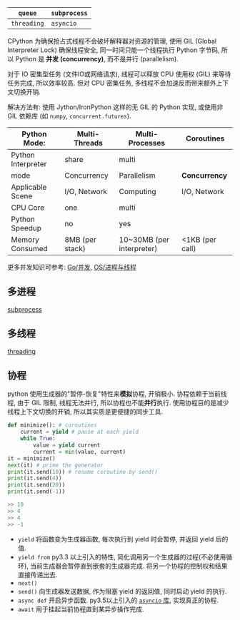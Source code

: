 | `queue`     | `subprocess` |
| ----------- | ------------ |
| `threading` | `asyncio`             |

CPython 为确保抢占式线程不会破坏解释器对资源的管理, 使用 GIL (Global Interpreter Lock) 确保线程安全, 同一时间只能一个线程执行 Python 字节码, 所以 Python 是 **并发 (concurrency)**, 而不是并行 (parallelism).

对于 IO 密集型任务 (文件IO或网络请求), 线程可以释放 CPU 使用权 (GIL) 来等待任务完成, 所以效率较高. 但对 CPU 密集任务, 多线程不会加速反而带来额外上下文切换开销. 

解决方法有: 使用 Jython/IronPython 这样的无 GIL 的 Python 实现, 或使用非 GIL 依赖库 (如 `numpy`, `concurrent.futures`).

|  Python Mode:                  | Multi-Threads        | Multi-Processes | Coroutines |
| ------------------ | -------------------- | --------------- | ---------- |
| Python Interpreter | share                | multi           |            |
| mode               | Concurrency          | Parallelism     |   **Concurrency**         |
| Applicable Scene   | I/O, Network | Computing       | I/O, Network           |
| CPU Core           | one                  | multi           |           |
| Python Speedup     | no                   | yes             |            |
| Memory Consumed    | 8MB (per stack)                |   10~30MB (per interpreter)            |  <1KB (per call)        |

更多并发知识可参考: [Go/并发](../../Go/并发.md), [OS/进程与线程](../../../System/Process%20Scheduling/进程与线程.md)

## 多进程

[subprocess](../标准库/subprocess.md)

## 多线程

[threading](../标准库/threading.md)

## 协程

python 使用生成器的"暂停-恢复"特性来**模拟**协程, 开销极小. 协程依赖于当前线程, 由于 GIL 限制, 线程无法并行, 所以协程也不能**并行**执行. 使用协程目的是减少线程上下文切换的开销, 所以其实质是更便捷的同步工具.

```python
def minimize(): # coroutines
	current = yield # pause at each yield
	while True:
		value = yield current
		current = min(value, current)
it = minimize()
next(it) # prime the generator
print(it.send(10)) # resume coroutine by send()
print(it.send(4))
print(it.send(20))
print(it.send(-1))

>> 10
>> 4
>> 4
>> -1
```

- `yield` 将函数变为生成器函数, 每次执行到 yield 时会暂停, 并返回 yield 后的值.
- `yield from` py3.3 以上引入的特性, 简化调用另一个生成器的过程(不必使用循环), 当前生成器会暂停直到嵌套的生成器完成. 将另一个协程的控制权和结果直接传递出去.
- `next()`
- `send()` 向生成器发送数据, 作为阻塞 yield 的返回值, 同时启动 yield 的执行.
- `async def` 开启异步函数. py3.5以上引入的 [`asyncio` 库](../标准库/asyncio.md), 实现真正的协程.
- `await` 用于挂起当前协程直到某异步操作完成.